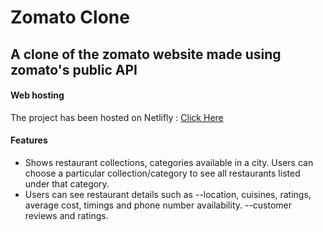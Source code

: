 # Zomato Clone

## A clone of the zomato website made using zomato's public API

#### Web hosting

The project has been hosted on Netlifly : [Click Here](https://csb-62kn3.netlify.app/)

#### Features

- Shows restaurant collections, categories available in a city. Users can choose a particular collection/category to see all restaurants listed under that category.
- Users can see restaurant details such as
  --location, cuisines, ratings, average cost, timings and phone number availability.
  --customer reviews and ratings.
